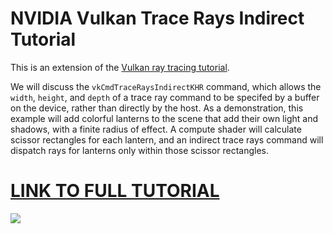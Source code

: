 # NVIDIA Vulkan Trace Rays Indirect Tutorial
This is an extension of the [Vulkan ray tracing tutorial](https://nvpro-samples.github.io/vk_raytracing_tutorial_KHR/vkrt_tutorial.md.html).

We will discuss the `vkCmdTraceRaysIndirectKHR` command, which allows the
`width`, `height`, and `depth` of a trace ray command to be specifed by a
buffer on the device, rather than directly by the host. As a demonstration,
this example will add colorful lanterns to the scene that add their own light
and shadows, with a finite radius of effect. A compute shader will calculate
scissor rectangles for each lantern, and an indirect trace rays command will
dispatch rays for lanterns only within those scissor rectangles.

[<h1>LINK TO FULL TUTORIAL</h1>](https://nvpro-samples.github.io/vk_raytracing_tutorial_KHR/vkrt_tuto_indirect_scissor.md.html)

![](../docs/Images/indirect_scissor/intro.png)

